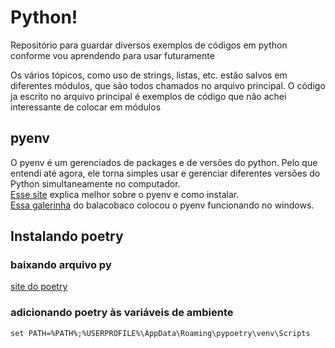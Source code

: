 # Python!
Repositório para guardar diversos exemplos de códigos em python conforme vou aprendendo para usar futuramente

Os vários tópicos, como uso de strings, listas, etc. estão salvos em diferentes módulos, que são todos chamados no arquivo principal. O código ja escrito no arquivo principal é exemplos de código que não achei interessante de colocar em módulos

## pyenv
O pyenv é um gerenciados de packages e de versões do python. Pelo que entendi até agora, ele torna simples usar e gerenciar diferentes versões do Python simultaneamente no computador. <br>
<a href="https://realpython.com/intro-to-pyenv/#what-about-a-package-manager">Esse site</a> explica melhor sobre o pyenv e como instalar. <br>
<a href="https://github.com/pyenv-win/pyenv-win">Essa galerinha</a> do balacobaco colocou o pyenv funcionando no windows.

## Instalando poetry
### baixando arquivo py
<a href="https://python-poetry.org/docs">site do poetry</a>

### adicionando poetry às variáveis de ambiente
```
set PATH=%PATH%;%USERPROFILE%\AppData\Roaming\pypoetry\venv\Scripts
```
